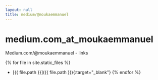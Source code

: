 ```yaml
---
layout: null
title: medium/@moukaemmanuel
---
```

# medium.com_at_moukaemmanuel
Medium.com/@moukaemmanuel - links

{% for file in site.static_files %}
- [{{ file.path }}]({{ file.path }}){:target="_blank"}
{% endfor %}